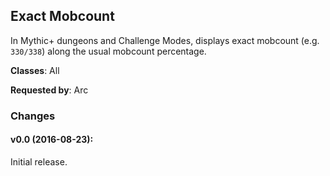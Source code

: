 ## Exact Mobcount

In Mythic+ dungeons and Challenge Modes, displays exact mobcount (e.g.
`330/338`) along the usual mobcount percentage.

**Classes**: All

**Requested by**: Arc

### Changes

#### v0.0 (2016-08-23):

Initial release.


